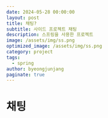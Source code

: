 ```yaml
---
date: 2024-05-28 00:00:00
layout: post
title: 채팅?
subtitle: 사이드 프로젝트 채팅
description: 스프링을 사용한 프로젝트
image: /assets/img/ss.png
optimized_image: /assets/img/ss.png
category: project
tags:
  - spring
author: byeongjunjang
paginate: true
---
```


# 채팅




